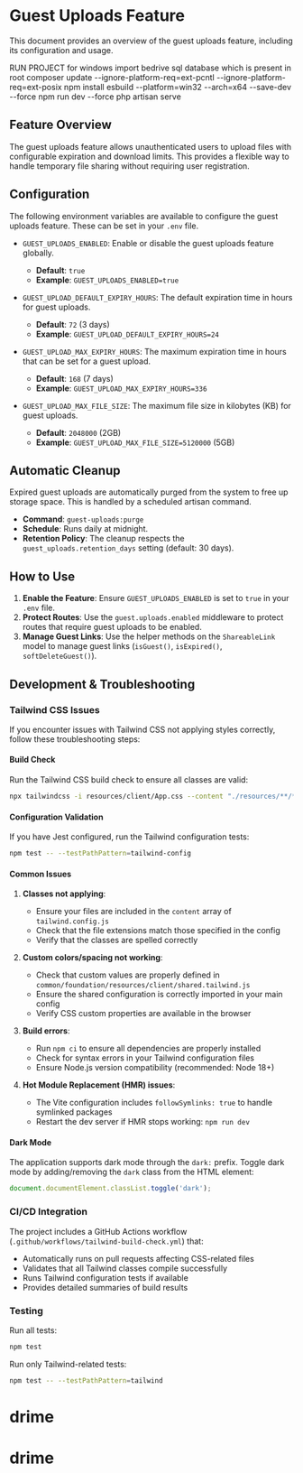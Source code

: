 # Guest Uploads Feature

This document provides an overview of the guest uploads feature, including its configuration and usage.

RUN PROJECT
for windows
import bedrive sql database which is present in root
composer update --ignore-platform-req=ext-pcntl --ignore-platform-req=ext-posix
npm install esbuild --platform=win32 --arch=x64 --save-dev --force
npm run dev --force
php artisan serve



## Feature Overview

The guest uploads feature allows unauthenticated users to upload files with configurable expiration and download limits. This provides a flexible way to handle temporary file sharing without requiring user registration.

## Configuration

The following environment variables are available to configure the guest uploads feature. These can be set in your `.env` file.

- `GUEST_UPLOADS_ENABLED`: Enable or disable the guest uploads feature globally.
  - **Default**: `true`
  - **Example**: `GUEST_UPLOADS_ENABLED=true`

- `GUEST_UPLOAD_DEFAULT_EXPIRY_HOURS`: The default expiration time in hours for guest uploads.
  - **Default**: `72` (3 days)
  - **Example**: `GUEST_UPLOAD_DEFAULT_EXPIRY_HOURS=24`

- `GUEST_UPLOAD_MAX_EXPIRY_HOURS`: The maximum expiration time in hours that can be set for a guest upload.
  - **Default**: `168` (7 days)
  - **Example**: `GUEST_UPLOAD_MAX_EXPIRY_HOURS=336`

- `GUEST_UPLOAD_MAX_FILE_SIZE`: The maximum file size in kilobytes (KB) for guest uploads.
  - **Default**: `2048000` (2GB)
  - **Example**: `GUEST_UPLOAD_MAX_FILE_SIZE=5120000` (5GB)

## Automatic Cleanup

Expired guest uploads are automatically purged from the system to free up storage space. This is handled by a scheduled artisan command.

- **Command**: `guest-uploads:purge`
- **Schedule**: Runs daily at midnight.
- **Retention Policy**: The cleanup respects the `guest_uploads.retention_days` setting (default: 30 days).

## How to Use

1.  **Enable the Feature**: Ensure `GUEST_UPLOADS_ENABLED` is set to `true` in your `.env` file.
2.  **Protect Routes**: Use the `guest.uploads.enabled` middleware to protect routes that require guest uploads to be enabled.
3.  **Manage Guest Links**: Use the helper methods on the `ShareableLink` model to manage guest links (`isGuest()`, `isExpired()`, `softDeleteGuest()`).

## Development & Troubleshooting

### Tailwind CSS Issues

If you encounter issues with Tailwind CSS not applying styles correctly, follow these troubleshooting steps:

#### Build Check
Run the Tailwind CSS build check to ensure all classes are valid:
```bash
npx tailwindcss -i resources/client/App.css --content "./resources/**/*.{php,jsx,tsx,js,ts}" "./common/**/*.{php,jsx,tsx,js,ts}" -o /dev/null
```

#### Configuration Validation
If you have Jest configured, run the Tailwind configuration tests:
```bash
npm test -- --testPathPattern=tailwind-config
```

#### Common Issues

1. **Classes not applying**: 
   - Ensure your files are included in the `content` array of `tailwind.config.js`
   - Check that the file extensions match those specified in the config
   - Verify that the classes are spelled correctly

2. **Custom colors/spacing not working**:
   - Check that custom values are properly defined in `common/foundation/resources/client/shared.tailwind.js`
   - Ensure the shared configuration is correctly imported in your main config
   - Verify CSS custom properties are available in the browser

3. **Build errors**:
   - Run `npm ci` to ensure all dependencies are properly installed
   - Check for syntax errors in your Tailwind configuration files
   - Ensure Node.js version compatibility (recommended: Node 18+)

4. **Hot Module Replacement (HMR) issues**:
   - The Vite configuration includes `followSymlinks: true` to handle symlinked packages
   - Restart the dev server if HMR stops working: `npm run dev`

#### Dark Mode
The application supports dark mode through the `dark:` prefix. Toggle dark mode by adding/removing the `dark` class from the HTML element:
```javascript
document.documentElement.classList.toggle('dark');
```

### CI/CD Integration

The project includes a GitHub Actions workflow (`.github/workflows/tailwind-build-check.yml`) that:
- Automatically runs on pull requests affecting CSS-related files
- Validates that all Tailwind classes compile successfully
- Runs Tailwind configuration tests if available
- Provides detailed summaries of build results

### Testing

Run all tests:
```bash
npm test
```

Run only Tailwind-related tests:
```bash
npm test -- --testPathPattern=tailwind
```

# drime
# drime
